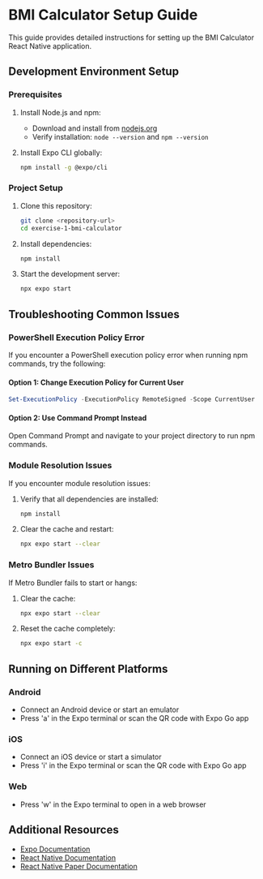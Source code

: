 # BMI Calculator Setup Guide

This guide provides detailed instructions for setting up the BMI Calculator React Native application.

## Development Environment Setup

### Prerequisites

1. Install Node.js and npm:
   - Download and install from [nodejs.org](https://nodejs.org/)
   - Verify installation: `node --version` and `npm --version`

2. Install Expo CLI globally:
   ```bash
   npm install -g @expo/cli
   ```

### Project Setup

1. Clone this repository:
   ```bash
   git clone <repository-url>
   cd exercise-1-bmi-calculator
   ```

2. Install dependencies:
   ```bash
   npm install
   ```

3. Start the development server:
   ```bash
   npx expo start
   ```

## Troubleshooting Common Issues

### PowerShell Execution Policy Error

If you encounter a PowerShell execution policy error when running npm commands, try the following:

#### Option 1: Change Execution Policy for Current User
```powershell
Set-ExecutionPolicy -ExecutionPolicy RemoteSigned -Scope CurrentUser
```

#### Option 2: Use Command Prompt Instead
Open Command Prompt and navigate to your project directory to run npm commands.

### Module Resolution Issues

If you encounter module resolution issues:

1. Verify that all dependencies are installed:
   ```bash
   npm install
   ```

2. Clear the cache and restart:
   ```bash
   npx expo start --clear
   ```

### Metro Bundler Issues

If Metro Bundler fails to start or hangs:

1. Clear the cache:
   ```bash
   npx expo start --clear
   ```

2. Reset the cache completely:
   ```bash
   npx expo start -c
   ```

## Running on Different Platforms

### Android
- Connect an Android device or start an emulator
- Press 'a' in the Expo terminal or scan the QR code with Expo Go app

### iOS
- Connect an iOS device or start a simulator
- Press 'i' in the Expo terminal or scan the QR code with Expo Go app

### Web
- Press 'w' in the Expo terminal to open in a web browser

## Additional Resources

- [Expo Documentation](https://docs.expo.dev/)
- [React Native Documentation](https://reactnative.dev/docs/getting-started)
- [React Native Paper Documentation](https://callstack.github.io/react-native-paper/)
